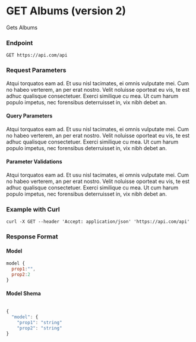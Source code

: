 # GET Albums (version 2)
Gets Albums


### Endpoint
```
GET https://api.com/api
```

### Request Parameters
Atqui torquatos eam ad. Et usu nisl tacimates, ei omnis vulputate mei. Cum no habeo verterem, an per erat nostro. Velit noluisse oporteat eu vis, te est adhuc qualisque consectetuer. Exerci similique cu mea. Ut cum harum populo impetus, nec forensibus deterruisset in, vix nibh debet an.
#### Query Parameters
Atqui torquatos eam ad. Et usu nisl tacimates, ei omnis vulputate mei. Cum no habeo verterem, an per erat nostro. Velit noluisse oporteat eu vis, te est adhuc qualisque consectetuer. Exerci similique cu mea. Ut cum harum populo impetus, nec forensibus deterruisset in, vix nibh debet an.
#### Parameter Validations
Atqui torquatos eam ad. Et usu nisl tacimates, ei omnis vulputate mei. Cum no habeo verterem, an per erat nostro. Velit noluisse oporteat eu vis, te est adhuc qualisque consectetuer. Exerci similique cu mea. Ut cum harum populo impetus, nec forensibus deterruisset in, vix nibh debet an.

### Example with Curl
``` curl
curl -X GET --header 'Accept: application/json' 'https://api.com/api'
```

### Response Format

#### Model

``` js
model {
  prop1:"",
  prop2:2
}
```

#### Model Shema

``` js

{
  "model": {
    "prop1": "string"
    "prop2": "string"
}
```

